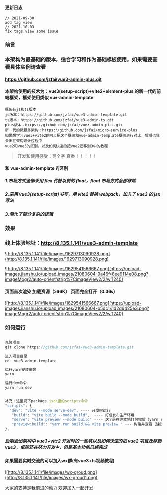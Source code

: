 #### 更新日志
```
// 2021-09-30
add tag view
// 2021-10-03
fix tags view some issue
```
### 前言
### 本架构为最基础的版本，适合学习和作为基础模板使用，如果需要查看具体实例请查看
#### https://github.com/jzfai/vue3-admin-plus.git
[https://github.com/jzfai/vue3-admin-plus.git]: vue3-element-plus
#### 本架构使用的技术为：vue3(setup-script)+vite2+element-plus 的新一代的前端框架，框架使用类似 vue-admin-template

```
框架有js和ts版本
js版本：https://github.com/jzfai/vue3-admin-template.git
ts版本：https://github.com/jzfai/vue3-admin-ts.git
plus版本：https://github.com/jzfai/vue3-admin-plus.git
新一代的微服务架构：https://github.com/jzfai/micro-service-plus
如果想学习vue3+vite2的可以把这个框架和vue-admin-template框架进行对比，后期也我会出在架构设计过程中
vue2和vue3的区别，以及如何快速的把vue2迁移到3中的教程
```

> 开发和使用感受：两个字 真香！！！！！

#### 和 vue-admin-template 的区别

##### 1.布局方式全部采用 flex 代替以前的 float，float 布局方式全部移除

##### 2.采用 vue3(setup-script)书写，用 vite2 替换 webpack，加入了 vue3 的 jsx 写法

##### 3.简化了部分复杂的逻辑

### 效果

### 线上体验地址：http://8.135.1.141/vue3-admin-template

![http://8.135.1.141/file/images/1629713090928.png](http://8.135.1.141/file/images/1629713090928.png)

![http://8.135.1.141/file/images/1629541566667.png](https://upload-images.jianshu.io/upload_images/21080604-9a46f48ee9114e08.png?imageMogr2/auto-orient/strip%7CimageView2/2/w/1240)

#### 页面首次渲染 加载资源（366K） 页面完全打开（0.36s）

![http://8.135.1.141/file/images/1629541566667.png](https://upload-images.jianshu.io/upload_images/21080604-b5dc141d2d6425e3.png?imageMogr2/auto-orient/strip%7CimageView2/2/w/1240)

### 如何运行

```javascript

克隆项目
git clone https://github.com/jzfai/vue3-admin-template.git

进入项目目录
cd  vue3-admin-template

运行yarn安装依赖
yarn

运行dev命令
yarn run dev


补充：这里说下package.json里的scripts命令
"scripts": {
  "dev": "vite --mode serve-dev", ---- 开发时运行
   "build": "vite build --mode build",  ---- 打包发布生产环境
   "serve": "vite preview --mode build" ---- 这个是在你本地打包完后（yarn run build）后会生产一个dist文件夹，这个命令在你本地启动一个本地服务用于查看dist文件内容，发布生产前可以用这个先看下打包的效果
   "preview:build": "yarn run build && vite preview " --- 构建并查看（建议更新上product前运行一次,查看是否有问题）
},
```

##### 后期会出架构中 vue3+vite2 开发时的一些坑以及如何快速的把 vue2 项目迁移到 vue3，框架还在努力开发中，但是基本功能已经完成

#### 如果需要实时交流的可以加入wx群(有vue3+ts视频教程)

 ![http://8.135.1.141/file/images/wx-groud.png](http://8.135.1.141/file/images/wx-groud1.png)

大家的支持是我前进的动力    欢迎加入一起开发
